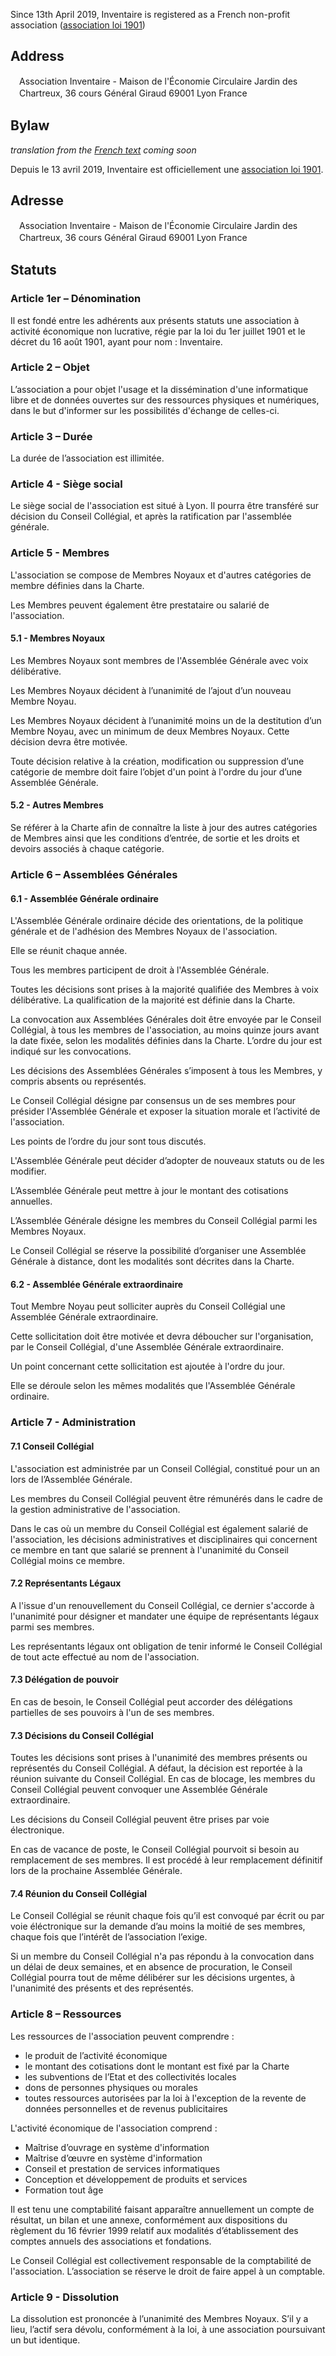 <!-- LANG:EN, title="Association"-->

Since 13th April 2019, Inventaire is registered as a French non-profit association ([association loi 1901](https://en.wikipedia.org/wiki/Nonprofit_organization#France))

## Address
<p style=" line-height: 1.4em; margin: 1em;">Association Inventaire - Maison de l'Économie Circulaire
Jardin des Chartreux, 36 cours Général Giraud
69001 Lyon
France
</p>

## Bylaw
*translation from the [French text](https://wiki.inventaire.io/wiki/Association?lang=fr) coming soon*

<!-- LANG:FR, title="Association"-->

Depuis le 13 avril 2019, Inventaire est officiellement une [association loi 1901](https://fr.wikipedia.org/wiki/Association_loi_de_1901).

## Adresse
<p style=" line-height: 1.4em; margin: 1em;">Association Inventaire - Maison de l'Économie Circulaire
Jardin des Chartreux, 36 cours Général Giraud
69001 Lyon
France
</p>

## Statuts
### Article 1er – Dénomination
Il est fondé entre les adhérents aux présents statuts une association à activité économique non lucrative, régie par la loi du 1er juillet 1901 et le décret du 16 août 1901, ayant pour nom : Inventaire.

### Article 2 – Objet
L’association a pour objet l'usage et la dissémination d'une informatique libre et de données ouvertes sur des ressources physiques et numériques, dans le but d'informer sur les possibilités d'échange de celles-ci.

### Article 3 – Durée
La durée de l’association est illimitée.

### Article 4 - Siège social
Le siège social de l'association est situé à Lyon. Il pourra être transféré sur décision du Conseil Collégial, et après la ratification par l'assemblée générale.

### Article 5 - Membres
L'association se compose de Membres Noyaux et d'autres catégories de membre définies dans la Charte.

Les Membres peuvent également être prestataire ou salarié de l'association.

#### 5.1 - Membres Noyaux
Les Membres Noyaux sont membres de l'Assemblée Générale avec voix délibérative.

Les Membres Noyaux décident à l’unanimité de l’ajout d’un nouveau Membre Noyau.

Les Membres Noyaux décident à l’unanimité moins un de la destitution d’un Membre Noyau, avec un minimum de deux Membres Noyaux. Cette décision devra être motivée.

Toute décision relative à la création, modification ou suppression d’une catégorie de membre doit faire l’objet d'un point à l'ordre du jour d’une Assemblée Générale.

#### 5.2 - Autres Membres
Se référer à la Charte afin de connaître la liste à jour des autres catégories de Membres ainsi que les conditions d’entrée, de sortie et les droits et devoirs associés à chaque catégorie.

### Article 6 – Assemblées Générales
#### 6.1 - Assemblée Générale ordinaire

L'Assemblée Générale ordinaire décide des orientations, de la politique générale et de l'adhésion des Membres Noyaux de l'association.

Elle se réunit chaque année.

Tous les membres participent de droit à l'Assemblée Générale.

Toutes les décisions sont prises à la majorité qualifiée des Membres à voix délibérative. La qualification de la majorité est définie dans la Charte.

La convocation aux Assemblées Générales doit être envoyée par le Conseil Collégial, à tous les membres de l'association, au moins quinze jours avant la date fixée, selon les modalités définies dans la Charte. L’ordre du jour est indiqué sur les convocations.

Les décisions des Assemblées Générales s’imposent à tous les Membres, y compris absents ou représentés. 

Le Conseil Collégial désigne par consensus un de ses membres pour présider l'Assemblée Générale et exposer la situation morale et l’activité de l'association.

Les points de l’ordre du jour sont tous discutés.

L'Assemblée Générale peut décider d’adopter de nouveaux statuts ou de les modifier.

L’Assemblée Générale peut mettre à jour le montant des cotisations annuelles.

L’Assemblée Générale désigne les membres du Conseil Collégial parmi les Membres Noyaux.

Le Conseil Collégial se réserve la possibilité d’organiser une Assemblée Générale à distance, dont les modalités sont décrites dans la Charte.

#### 6.2 - Assemblée Générale extraordinaire
Tout Membre Noyau peut solliciter auprès du Conseil Collégial une Assemblée Générale extraordinaire. 

Cette sollicitation doit être motivée et devra déboucher sur l'organisation, par le Conseil Collégial, d'une Assemblée Générale extraordinaire. 

Un point concernant cette sollicitation est ajoutée à l'ordre du jour.

Elle se déroule selon les mêmes modalités que l'Assemblée Générale ordinaire.

### Article 7 - Administration

#### 7.1 Conseil Collégial
L'association est administrée par un Conseil Collégial, constitué pour un an lors de l’Assemblée Générale.

Les membres du Conseil Collégial peuvent être rémunérés dans le cadre de la gestion administrative de l'association.

Dans le cas où un membre du Conseil Collégial est également salarié de l'association, les décisions administratives et disciplinaires qui concernent ce membre en tant que salarié se prennent à l'unanimité du Conseil Collégial moins ce membre.

#### 7.2 Représentants Légaux
A l'issue d'un renouvellement du Conseil Collégial, ce dernier s'accorde à l'unanimité pour désigner et mandater une équipe de représentants légaux parmi ses membres.

Les représentants légaux ont obligation de tenir informé le Conseil Collégial de tout acte effectué au nom de l'association.

#### 7.3 Délégation de pouvoir
En cas de besoin, le Conseil Collégial peut accorder des délégations partielles de ses pouvoirs à l'un de ses membres.

#### 7.3 Décisions du Conseil Collégial
Toutes les décisions sont prises à l'unanimité des membres présents ou représentés du Conseil Collégial. A défaut, la décision est reportée à la réunion suivante du Conseil Collégial. En cas de blocage, les membres du Conseil Collégial peuvent convoquer une Assemblée Générale extraordinaire.

Les décisions du Conseil Collégial peuvent être prises par voie électronique.

En cas de vacance de poste, le Conseil Collégial pourvoit si besoin au remplacement de ses membres. Il est procédé à leur remplacement définitif lors de la prochaine Assemblée Générale.

#### 7.4 Réunion du Conseil Collégial
Le Conseil Collégial se réunit chaque fois qu’il est convoqué par écrit ou par voie éléctronique sur la demande d’au moins la moitié de ses membres, chaque fois que l’intérêt de l’association l’exige.

Si un membre du Conseil Collégial n'a pas répondu à la convocation dans un délai de deux semaines, et en absence de procuration, le Conseil Collégial pourra tout de même délibérer sur les décisions urgentes, à l'unanimité des présents et des représentés.

### Article 8 – Ressources
Les ressources de l'association peuvent comprendre : 

 - le produit de l’activité économique
 - le montant des cotisations dont le montant est fixé par la Charte
 - les subventions de l’Etat et des collectivités locales
 - dons de personnes physiques ou morales
 - toutes ressources autorisées par la loi à l'exception de la revente de données personnelles et de revenus publicitaires

L'activité économique de l'association comprend : 
- Maîtrise d’ouvrage en système d'information
- Maîtrise d’œuvre en système d'information
- Conseil et prestation de services informatiques
- Conception et développement de produits et services
- Formation tout âge

Il est tenu une comptabilité faisant apparaître annuellement un compte de résultat, un bilan et une annexe, conformément aux dispositions du règlement du 16 février 1999 relatif aux modalités d’établissement des comptes annuels des associations et fondations.

Le Conseil Collégial est collectivement responsable de la comptabilité de l'association. L’association se réserve le droit de faire appel à un comptable.

### Article 9 - Dissolution
La dissolution est prononcée à l’unanimité des Membres Noyaux.
S’il y a lieu, l’actif sera dévolu, conformément à la loi, à une association poursuivant un but identique.